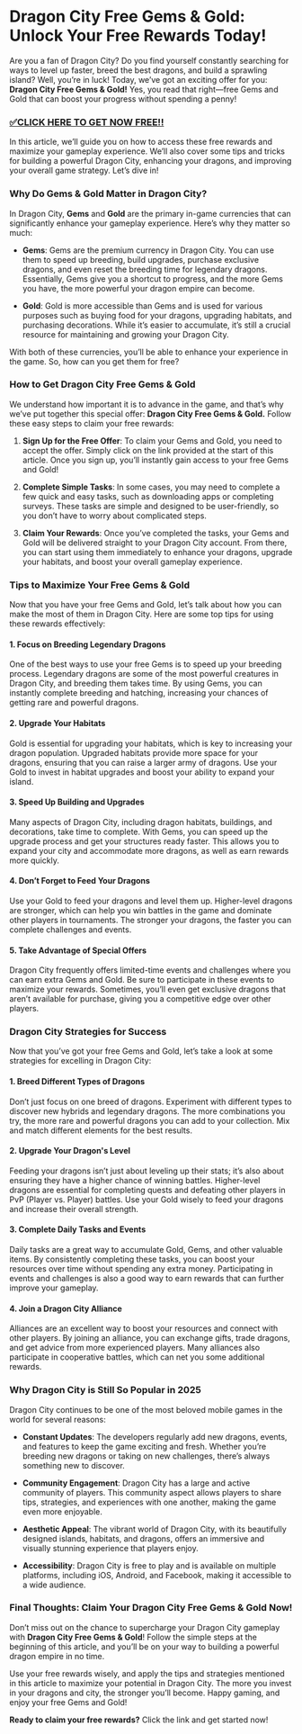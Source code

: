 # Dragon City Free Gems & Gold: Unlock Your Free Rewards Today!

Are you a fan of Dragon City? Do you find yourself constantly searching for ways to level up faster, breed the best dragons, and build a sprawling island? Well, you’re in luck! Today, we’ve got an exciting offer for you: **Dragon City Free Gems & Gold!** Yes, you read that right—free Gems and Gold that can boost your progress without spending a penny!

### [✅CLICK HERE TO GET NOW FREE!!](https://freerewards.xyz/dragon/city/)

In this article, we’ll guide you on how to access these free rewards and maximize your gameplay experience. We’ll also cover some tips and tricks for building a powerful Dragon City, enhancing your dragons, and improving your overall game strategy. Let’s dive in!

### Why Do Gems & Gold Matter in Dragon City?

In Dragon City, **Gems** and **Gold** are the primary in-game currencies that can significantly enhance your gameplay experience. Here’s why they matter so much:

- **Gems**: Gems are the premium currency in Dragon City. You can use them to speed up breeding, build upgrades, purchase exclusive dragons, and even reset the breeding time for legendary dragons. Essentially, Gems give you a shortcut to progress, and the more Gems you have, the more powerful your dragon empire can become.

- **Gold**: Gold is more accessible than Gems and is used for various purposes such as buying food for your dragons, upgrading habitats, and purchasing decorations. While it’s easier to accumulate, it’s still a crucial resource for maintaining and growing your Dragon City.

With both of these currencies, you’ll be able to enhance your experience in the game. So, how can you get them for free?

### How to Get Dragon City Free Gems & Gold

We understand how important it is to advance in the game, and that’s why we’ve put together this special offer: **Dragon City Free Gems & Gold.** Follow these easy steps to claim your free rewards:

1. **Sign Up for the Free Offer**: To claim your Gems and Gold, you need to accept the offer. Simply click on the link provided at the start of this article. Once you sign up, you’ll instantly gain access to your free Gems and Gold!

2. **Complete Simple Tasks**: In some cases, you may need to complete a few quick and easy tasks, such as downloading apps or completing surveys. These tasks are simple and designed to be user-friendly, so you don’t have to worry about complicated steps.

3. **Claim Your Rewards**: Once you’ve completed the tasks, your Gems and Gold will be delivered straight to your Dragon City account. From there, you can start using them immediately to enhance your dragons, upgrade your habitats, and boost your overall gameplay experience.

### Tips to Maximize Your Free Gems & Gold

Now that you have your free Gems and Gold, let’s talk about how you can make the most of them in Dragon City. Here are some top tips for using these rewards effectively:

#### 1. **Focus on Breeding Legendary Dragons**

One of the best ways to use your free Gems is to speed up your breeding process. Legendary dragons are some of the most powerful creatures in Dragon City, and breeding them takes time. By using Gems, you can instantly complete breeding and hatching, increasing your chances of getting rare and powerful dragons.

#### 2. **Upgrade Your Habitats**

Gold is essential for upgrading your habitats, which is key to increasing your dragon population. Upgraded habitats provide more space for your dragons, ensuring that you can raise a larger army of dragons. Use your Gold to invest in habitat upgrades and boost your ability to expand your island.

#### 3. **Speed Up Building and Upgrades**

Many aspects of Dragon City, including dragon habitats, buildings, and decorations, take time to complete. With Gems, you can speed up the upgrade process and get your structures ready faster. This allows you to expand your city and accommodate more dragons, as well as earn rewards more quickly.

#### 4. **Don’t Forget to Feed Your Dragons**

Use your Gold to feed your dragons and level them up. Higher-level dragons are stronger, which can help you win battles in the game and dominate other players in tournaments. The stronger your dragons, the faster you can complete challenges and events.

#### 5. **Take Advantage of Special Offers**

Dragon City frequently offers limited-time events and challenges where you can earn extra Gems and Gold. Be sure to participate in these events to maximize your rewards. Sometimes, you’ll even get exclusive dragons that aren’t available for purchase, giving you a competitive edge over other players.

### Dragon City Strategies for Success

Now that you’ve got your free Gems and Gold, let’s take a look at some strategies for excelling in Dragon City:

#### 1. **Breed Different Types of Dragons**

Don’t just focus on one breed of dragons. Experiment with different types to discover new hybrids and legendary dragons. The more combinations you try, the more rare and powerful dragons you can add to your collection. Mix and match different elements for the best results.

#### 2. **Upgrade Your Dragon's Level**

Feeding your dragons isn’t just about leveling up their stats; it’s also about ensuring they have a higher chance of winning battles. Higher-level dragons are essential for completing quests and defeating other players in PvP (Player vs. Player) battles. Use your Gold wisely to feed your dragons and increase their overall strength.

#### 3. **Complete Daily Tasks and Events**

Daily tasks are a great way to accumulate Gold, Gems, and other valuable items. By consistently completing these tasks, you can boost your resources over time without spending any extra money. Participating in events and challenges is also a good way to earn rewards that can further improve your gameplay.

#### 4. **Join a Dragon City Alliance**

Alliances are an excellent way to boost your resources and connect with other players. By joining an alliance, you can exchange gifts, trade dragons, and get advice from more experienced players. Many alliances also participate in cooperative battles, which can net you some additional rewards.

### Why Dragon City is Still So Popular in 2025

Dragon City continues to be one of the most beloved mobile games in the world for several reasons:

- **Constant Updates**: The developers regularly add new dragons, events, and features to keep the game exciting and fresh. Whether you’re breeding new dragons or taking on new challenges, there’s always something new to discover.

- **Community Engagement**: Dragon City has a large and active community of players. This community aspect allows players to share tips, strategies, and experiences with one another, making the game even more enjoyable.

- **Aesthetic Appeal**: The vibrant world of Dragon City, with its beautifully designed islands, habitats, and dragons, offers an immersive and visually stunning experience that players enjoy.

- **Accessibility**: Dragon City is free to play and is available on multiple platforms, including iOS, Android, and Facebook, making it accessible to a wide audience.

### Final Thoughts: Claim Your Dragon City Free Gems & Gold Now!

Don’t miss out on the chance to supercharge your Dragon City gameplay with **Dragon City Free Gems & Gold**! Follow the simple steps at the beginning of this article, and you’ll be on your way to building a powerful dragon empire in no time. 

Use your free rewards wisely, and apply the tips and strategies mentioned in this article to maximize your potential in Dragon City. The more you invest in your dragons and city, the stronger you’ll become. Happy gaming, and enjoy your free Gems and Gold!

**Ready to claim your free rewards?** Click the link and get started now!
